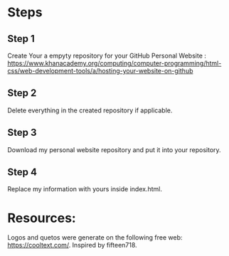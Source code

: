 # Steps
## Step 1
Create Your a empyty repository for your GitHub Personal Website  : https://www.khanacademy.org/computing/computer-programming/html-css/web-development-tools/a/hosting-your-website-on-github
## Step 2
Delete everything in the created repository if applicable. 
## Step 3
Download my personal website repository and put it into your repository.
## Step 4
Replace my information with yours inside index.html.
# Resources:
Logos and quetos were generate on the following free web: https://cooltext.com/.
Inspired by fifteen718.
